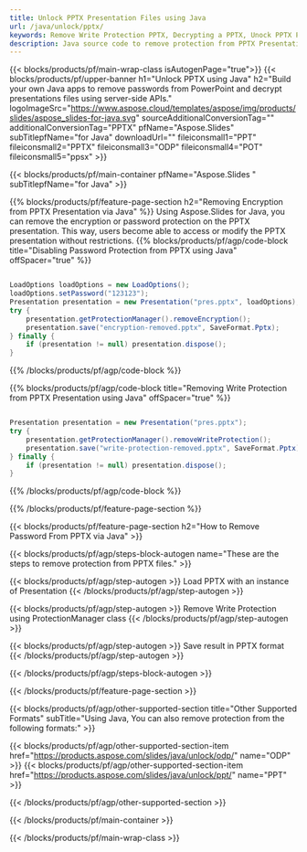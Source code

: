 ```yaml
---
title: Unlock PPTX Presentation Files using Java
url: /java/unlock/pptx/
keywords: Remove Write Protection PPTX, Decrypting a PPTX, Unock PPTX Presentation, Unprotect PPTX
description: Java source code to remove protection from PPTX Presentation.
---
```


{{< blocks/products/pf/main-wrap-class isAutogenPage="true">}}
{{< blocks/products/pf/upper-banner h1="Unlock PPTX using Java" h2="Build your own Java apps to remove passwords from PowerPoint and decrypt presentations files using server-side APIs." logoImageSrc="https://www.aspose.cloud/templates/aspose/img/products/slides/aspose_slides-for-java.svg" sourceAdditionalConversionTag="" additionalConversionTag="PPTX" pfName="Aspose.Slides" subTitlepfName="for Java" downloadUrl="" fileiconsmall1="PPT" fileiconsmall2="PPTX" fileiconsmall3="ODP" fileiconsmall4="POT" fileiconsmall5="ppsx" >}}

{{< blocks/products/pf/main-container pfName="Aspose.Slides " subTitlepfName="for Java" >}}

{{% blocks/products/pf/feature-page-section  h2="Removing Encryption from PPTX Presentation via Java" %}}
Using Aspose.Slides for Java, you can remove the encryption or password protection on the PPTX presentation. This way, users become able to access or modify the PPTX presentation without restrictions.
{{% blocks/products/pf/agp/code-block title="Disabling Password Protection from PPTX using Java" offSpacer="true" %}}

```java

LoadOptions loadOptions = new LoadOptions();
loadOptions.setPassword("123123");
Presentation presentation = new Presentation("pres.pptx", loadOptions);
try {
    presentation.getProtectionManager().removeEncryption();
    presentation.save("encryption-removed.pptx", SaveFormat.Pptx);
} finally {
    if (presentation != null) presentation.dispose();
}
```

{{% /blocks/products/pf/agp/code-block %}}

{{% blocks/products/pf/agp/code-block title="Removing Write Protection from PPTX Presentation using Java" offSpacer="true" %}}

```java

Presentation presentation = new Presentation("pres.pptx");
try {
    presentation.getProtectionManager().removeWriteProtection();
    presentation.save("write-protection-removed.pptx", SaveFormat.Pptx);
} finally {
    if (presentation != null) presentation.dispose();
}
```

{{% /blocks/products/pf/agp/code-block %}}

{{% /blocks/products/pf/feature-page-section %}}

{{< blocks/products/pf/feature-page-section  h2="How to Remove Password From PPTX via Java" >}}

{{< blocks/products/pf/agp/steps-block-autogen name="These are the steps to remove protection from PPTX files." >}}

{{< blocks/products/pf/agp/step-autogen >}}
Load PPTX with an instance of Presentation
{{< /blocks/products/pf/agp/step-autogen >}}

{{< blocks/products/pf/agp/step-autogen >}}
Remove Write Protection using ProtectionManager class
{{< /blocks/products/pf/agp/step-autogen >}}

{{< blocks/products/pf/agp/step-autogen >}}
Save result in PPTX format
{{< /blocks/products/pf/agp/step-autogen >}}

{{< /blocks/products/pf/agp/steps-block-autogen >}}

{{< /blocks/products/pf/feature-page-section >}}

{{< blocks/products/pf/agp/other-supported-section title="Other Supported Formats" subTitle="Using Java, You can also remove protection from the following formats:" >}}

{{< blocks/products/pf/agp/other-supported-section-item href="https://products.aspose.com/slides/java/unlock/odp/" name="ODP" >}}
{{< blocks/products/pf/agp/other-supported-section-item href="https://products.aspose.com/slides/java/unlock/ppt/" name="PPT" >}}


{{< /blocks/products/pf/agp/other-supported-section >}}

{{< /blocks/products/pf/main-container >}}
    
{{< /blocks/products/pf/main-wrap-class >}}